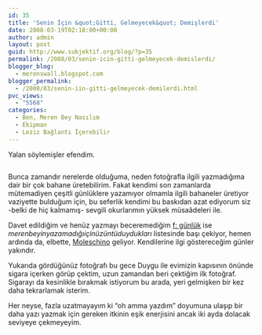 ```yaml
---
id: 35
title: 'Senin İçin &quot;Gitti, Gelmeyecek&quot; Demişlerdi'
date: 2008-03-19T02:18:00+00:00
author: admin
layout: post
guid: http://www.subjektif.org/blog/?p=35
permalink: /2008/03/senin-icin-gitti-gelmeyecek-demislerdi/
blogger_blog:
  - merenswall.blogspot.com
blogger_permalink:
  - /2008/03/senin-iin-gitti-gelmeyecek-demilerdi.html
pvc_views:
  - "5568"
categories:
  - Ben, Meren Bey Nasılım
  - Ekipman
  - Leziz Bağlantı İçerebilir
---
```

Yalan söylemişler efendim.

<div style="text-align: center;">
  <img src="http://lh6.google.com/a.murat.eren/R-Cw4_ZenxI/AAAAAAAACa0/3OmnqLyYERY/s800/d.jpg" alt="" />
</div>

Bunca zamandır nerelerde olduğuma, neden fotoğrafla ilgili yazmadığıma dair bir çok bahane üretebilirim. Fakat kendimi son zamanlarda mütemadiyen çeşitli günlüklere yazamıyor olmamla ilgili bahaneler üretiyor vaziyette bulduğum için, bu seferlik kendimi bu baskıdan azat ediyorum siz -belki de hiç kalmamış- sevgili okurlarımın yüksek müsaâdeleri ile.

Davet edildiğim ve henüz yazmayı beceremediğim [f: günlük](http://fgunluk.blogspot.com/) ise <span style="font-style: italic;">merenbeyinyazamadığıiçinüzüntüduydukları</span> listesinde başı çekiyor, hemen ardında da, elbette, [Moleschino](http://www.moleschino.org/) geliyor. Kendilerine ilgi göstereceğim günler yakındır.

Yukarıda gördüğünüz fotoğrafı bu gece Duygu ile evimizin kapısının önünde sigara içerken görüp çektim, uzun zamandan beri çektiğim ilk fotoğraf. Sigarayı da kesinlikle bırakmak istiyorum bu arada, yeri gelmişken bir kez daha tekrarlamak isterim.

Her neyse, fazla uzatmayayım ki &#8220;oh amma yazdım&#8221; doyumuna ulaşıp bir daha yazı yazmak için gereken itkinin eşik enerjisini ancak iki ayda dolacak seviyeye çekmeyeyim.